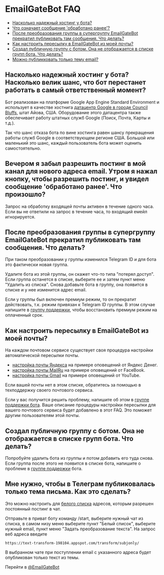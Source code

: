 # EmailGateBot FAQ

- [Насколько надежный хостинг у бота?](#%D0%BD%D0%B0%D1%81%D0%BA%D0%BE%D0%BB%D1%8C%D0%BA%D0%BE-%D0%BD%D0%B0%D0%B4%D0%B5%D0%B6%D0%BD%D1%8B%D0%B9-%D1%85%D0%BE%D1%81%D1%82%D0%B8%D0%BD%D0%B3-%D1%83-%D0%B1%D0%BE%D1%82%D0%B0-%D0%BD%D0%B0%D1%81%D0%BA%D0%BE%D0%BB%D1%8C%D0%BA%D0%BE-%D0%B2%D0%B5%D0%BB%D0%B8%D0%BA-%D1%88%D0%B0%D0%BD%D1%81-%D1%87%D1%82%D0%BE-%D0%B1%D0%BE%D1%82-%D0%BF%D0%B5%D1%80%D0%B5%D1%81%D1%82%D0%B0%D0%BD%D0%B5%D1%82-%D1%80%D0%B0%D0%B1%D0%BE%D1%82%D0%B0%D1%82%D1%8C-%D0%B2-%D1%81%D0%B0%D0%BC%D1%8B%D0%B9-%D0%BE%D1%82%D0%B2%D0%B5%D1%82%D1%81%D1%82%D0%B2%D0%B5%D0%BD%D0%BD%D1%8B%D0%B9-%D0%BC%D0%BE%D0%BC%D0%B5%D0%BD%D1%82)
- [Что означает сообщение 'обработано ранее'?](#%D0%B2%D0%B5%D1%87%D0%B5%D1%80%D0%BE%D0%BC-%D1%8F-%D0%B7%D0%B0%D0%B1%D1%8B%D0%BB-%D1%80%D0%B0%D0%B7%D1%80%D0%B5%D1%88%D0%B8%D1%82%D1%8C-%D0%BF%D0%BE%D1%81%D1%82%D0%B8%D0%BD%D0%B3-%D0%B2-%D0%BC%D0%BE%D0%B9-%D0%BA%D0%B0%D0%BD%D0%B0%D0%BB-%D0%B4%D0%BB%D1%8F-%D0%BD%D0%BE%D0%B2%D0%BE%D0%B3%D0%BE-%D0%B0%D0%B4%D1%80%D0%B5%D1%81%D0%B0-email-%D1%83%D1%82%D1%80%D0%BE%D0%BC-%D1%8F-%D0%BD%D0%B0%D0%B6%D0%B0%D0%BB-%D0%BA%D0%BD%D0%BE%D0%BF%D0%BA%D1%83-%D1%87%D1%82%D0%BE%D0%B1%D1%8B-%D1%80%D0%B0%D0%B7%D1%80%D0%B5%D1%88%D0%B8%D1%82%D1%8C-%D0%BF%D0%BE%D1%81%D1%82%D0%B8%D0%BD%D0%B3-%D0%B8-%D1%83%D0%B2%D0%B8%D0%B4%D0%B5%D0%BB-%D1%81%D0%BE%D0%BE%D0%B1%D1%89%D0%B5%D0%BD%D0%B8%D0%B5-%D0%BE%D0%B1%D1%80%D0%B0%D0%B1%D0%BE%D1%82%D0%B0%D0%BD%D0%BE-%D1%80%D0%B0%D0%BD%D0%B5%D0%B5-%D1%87%D1%82%D0%BE-%D0%BF%D1%80%D0%BE%D0%B8%D0%B7%D0%BE%D1%88%D0%BB%D0%BE)
- [После преобразования группы в супергруппу EmailGateBot прекратил публиковать там сообщения. Что делать?](#%D0%BF%D0%BE%D1%81%D0%BB%D0%B5-%D0%BF%D1%80%D0%B5%D0%BE%D0%B1%D1%80%D0%B0%D0%B7%D0%BE%D0%B2%D0%B0%D0%BD%D0%B8%D1%8F-%D0%B3%D1%80%D1%83%D0%BF%D0%BF%D1%8B-%D0%B2-%D1%81%D1%83%D0%BF%D0%B5%D1%80%D0%B3%D1%80%D1%83%D0%BF%D0%BF%D1%83-emailgatebot-%D0%BF%D1%80%D0%B5%D0%BA%D1%80%D0%B0%D1%82%D0%B8%D0%BB-%D0%BF%D1%83%D0%B1%D0%BB%D0%B8%D0%BA%D0%BE%D0%B2%D0%B0%D1%82%D1%8C-%D1%82%D0%B0%D0%BC-%D1%81%D0%BE%D0%BE%D0%B1%D1%89%D0%B5%D0%BD%D0%B8%D1%8F-%D1%87%D1%82%D0%BE-%D0%B4%D0%B5%D0%BB%D0%B0%D1%82%D1%8C)
- [Как настроить пересылку в EmailGateBot из моей почты?](#%D0%BA%D0%B0%D0%BA-%D0%BD%D0%B0%D1%81%D1%82%D1%80%D0%BE%D0%B8%D1%82%D1%8C-%D0%BF%D0%B5%D1%80%D0%B5%D1%81%D1%8B%D0%BB%D0%BA%D1%83-%D0%B2-emailgatebot-%D0%B8%D0%B7-%D0%BC%D0%BE%D0%B5%D0%B9-%D0%BF%D0%BE%D1%87%D1%82%D1%8B)
- [Создал публичную группу с ботом. Она не отображается в списке групп бота. Что делать?](#%D1%81%D0%BE%D0%B7%D0%B4%D0%B0%D0%BB-%D0%BF%D1%83%D0%B1%D0%BB%D0%B8%D1%87%D0%BD%D1%83%D1%8E-%D0%B3%D1%80%D1%83%D0%BF%D0%BF%D1%83-%D1%81-%D0%B1%D0%BE%D1%82%D0%BE%D0%BC-%D0%BE%D0%BD%D0%B0-%D0%BD%D0%B5-%D0%BE%D1%82%D0%BE%D0%B1%D1%80%D0%B0%D0%B6%D0%B0%D0%B5%D1%82%D1%81%D1%8F-%D0%B2-%D1%81%D0%BF%D0%B8%D1%81%D0%BA%D0%B5-%D0%B3%D1%80%D1%83%D0%BF%D0%BF-%D0%B1%D0%BE%D1%82%D0%B0-%D1%87%D1%82%D0%BE-%D0%B4%D0%B5%D0%BB%D0%B0%D1%82%D1%8C)
- [Можно публикковать только тему email?](#%D0%BC%D0%BD%D0%B5-%D0%BD%D1%83%D0%B6%D0%BD%D0%BE-%D1%87%D1%82%D0%BE%D0%B1%D1%8B-%D0%B2-%D1%82%D0%B5%D0%BB%D0%B5%D0%B3%D1%80%D0%B0%D0%BC-%D0%BF%D1%83%D0%B1%D0%BB%D0%B8%D0%BA%D0%BE%D0%B2%D0%B0%D0%BB%D0%B0%D1%81%D1%8C-%D1%82%D0%BE%D0%BB%D1%8C%D0%BA%D0%BE-%D1%82%D0%B5%D0%BC%D0%B0-%D0%BF%D0%B8%D1%81%D1%8C%D0%BC%D0%B0-%D0%BA%D0%B0%D0%BA-%D1%8D%D1%82%D0%BE-%D1%81%D0%B4%D0%B5%D0%BB%D0%B0%D1%82%D1%8C)

## Насколько надежный хостинг у бота? Насколько велик шанс, что бот перестанет работать в самый ответственный момент?

Бот реализован на платформе Google App Engine Standard Environment и использует в качестве хостнига
[датацентр Google в городе Council Bluffs](https://www.google.com/about/datacenters/inside/locations/council-bluffs/), штат Айова, США.
Оборудование этого датацентра также обеспечивает работу штатных служб Google (Поиск, Почта, Карты и т.д.).

Так что шанс отказа бота по вине хостинга равен шансу прекращения работы служб Google в соответствующем регионе США.
Большой или маленький это шанс, каждый пользователь бота может оценить самостоятельно.

## Вечером я забыл разрешить постинг в мой канал для нового адреса email. Утром я нажал кнопку, чтобы разрешить постинг, и увидел сообщение 'обработано ранее'. Что произошло?

Запрос на обработку входящей почты активен в течение одного часа.
Если вы не ответили на запрос в течение часа, то входящий емейл игнорируется.

## После преобразования группы в супергруппу EmailGateBot прекратил публиковать там сообщения. Что делать?

При таком преобразовании у группы изменился Telegram ID и для бота это фактически новая группа.

Удалите бота из этой группы, он скажет что-то типа "потерял доступ". 
Если группа останется в списке, выберите ее и затем пункт меню "Удалить из списка".
Снова добавьте бота в группу, она появится в списке и у нее изменится адрес email.

Если у группы был включен премиум режим, то он прекратит действовать, т.к. режим привязан к Telegram ID группы.
В этом случае напишите в [группу поддержки](https://t.me/joinchat/CJ4MSEfmFlaDevQOeMVoLg), чтобы восстановить премиум режим на оплаченный срок.

## Как настроить пересылку в EmailGateBot из моей почты?

На каждом почтовом сервисе существует своя процедура настройки автоматической пересылки почты. 

- [настройка почты Яндекса](ym/guide.md) на примере оповещений от Яндекс Денег.
- [настройка почты MailRu](fb/guide.md) на примере оповещений от FaceBook.
- [настройка почты Gmail](youtube/guide.md) на примере оповещений от YouTube.

Если вашей почты нет в этом списке, обратитесь за помощью в техподдержку своего почтового сервиса.

Если у вас получится решить проблему, напишите об этом в [группе поддержки бота](https://t.me/joinchat/CJ4MSEfmFlaDevQOeMVoLg).
Ваше описание процедуры настройки пересылки для вашего почтового сервиса будет добавлено в этот FAQ.
Это поможет другим пользователям этой почты.

## Создал публичную группу с ботом. Она не отображается в списке групп бота. Что делать?

Попробуйте удалить бота из группы и потом добавить его туда снова. Если группа после этого не появится в списке бота, напишите о проблеме в [группе поддержки](https://t.me/joinchat/CJ4MSEfmFlaDevQOeMVoLg) бота.

## Мне нужно, чтобы в Телеграм публиковалась только тема письма. Как это сделать?

Это можно настроить для [белого списка](https://vb64.github.io/telegram.email.notify/docs/ru/stop_allow_list.html) адресов, которым разрешен постоянный постинг в чат.

Отправьте в приват боту команду /start, выберите нужный чат из списка, в самом низу меню выберите пункт "Белый список", выберите нужный email, пункт меню "Задать преобразование текста".
На запрос веб адреса введите

```
https://text-transform-198104.appspot.com/transform/subjonly/
```

В выбранном чате при поступлении email с указанного адреса будет опубликован только текст из темы.

Перейти в [@EmailGateBot](http://t.me/EmailGateBot?start=utm_KDaxQG000_github-ru-faq)
